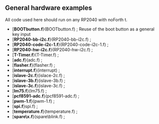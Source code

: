 ## General hardware examples

All code used here should run on any RP2040 with noForth t.

- [****BOOTbutton.f****}(BOOTbutton.f) ; Reuse of the boot button as a general key input
- [****RP2040-bb-i2c.f****}(RP2040-bb-i2c.f) ;
- [****RP2040-code-i2c-1.f****}(RP2040-code-i2c-1.f) ;
- [****RP2040-hw-i2c.f****}(RP2040-hw-i2c.f) ;
- [****T-Timer.f****}(T-Timer.f) ;
- [****adc.f****}(adc.f) ;
- [****flasher.f****}(flasher.f) ;
- [****interrupt.f****}(interrupt) ;
- [****islave-2c.f****}(islace-2c.f) ;
- [****islave-3b.f****}(islave-3b.f) ;
- [****islave-3c.f****}(islave-3c.f) ;
- [****lm75.f****}(lm75.f) ;
- [****pcf8591-adc.f****}(pcf8591-adc.f) ;
- [****pwm-1.f****}(pwm-1.f) ;
- [****spi.f****}spi.f) ;
- [****temperature.f****}(temperature.f) ;
- [****spare\x.f****}(spare\blink.f) ;
